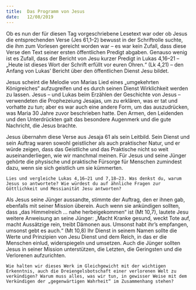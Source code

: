 ```yaml
---
title:  Das Programm von Jesus
date:   12/08/2019
---
```


Ob es nun der für diesen Tag vorgeschriebene Lesetext war oder ob Jesus die entsprechenden Verse (Jes 61,1–2) bewusst in der Schriftrolle suchte, die ihm zum Vorlesen gereicht worden war – es war kein Zufall, dass diese Verse den Text seiner ersten öffentlichen Predigt abgaben. Genauso wenig ist es Zufall, dass der Bericht von Jesu kurzer Predigt in Lukas 4,16–21 – „Heute ist dieses Wort der Schrift erfüllt vor euren Ohren.“ (Lk 4,21) – den Anfang von Lukas’ Bericht über den öffentlichen Dienst Jesu bildet.

Jesus scheint die Melodie von Marias Lied eines „umgekehrten Königreiches“ aufzugreifen und es durch seinen Dienst Wirklichkeit werden zu lassen. Jesus – und Lukas beim Erzählen der Geschichte von Jesus – verwendeten die Prophezeiung Jesajas, um zu erklären, was er tat und vorhatte zu tun; aber es war auch eine andere Form, um das auszudrücken, was Maria 30 Jahre zuvor beschrieben hatte. Den Armen, den Leidenden und den Unterdrückten galt das besondere Augenmerk und die gute Nachricht, die Jesus brachte.

Jesus übernahm diese Verse aus Jesaja 61 als sein Leitbild. Sein Dienst und sein Auftrag waren sowohl geistlicher als auch praktischer Natur, und er würde zeigen, dass das Geistliche und das Praktische nicht so weit auseinanderliegen, wie wir manchmal meinen. Für Jesus und seine Jünger gehörte die physische und praktische Fürsorge für Menschen zumindest dazu, wenn sie sich geistlich um sie kümmerten.

`Lies und vergleiche Lukas 4,16–21 und 7,18–23. Was denkst du, warum Jesus so antwortete? Wie würdest du auf ähnliche Fragen zur Göttlichkeit und Messianität Jesu antworten?`

Als Jesus seine Jünger aussandte, stimmte der Auftrag, den er ihnen gab, ebenfalls mit seiner Mission überein. Auch wenn sie ankündigen sollten, dass „das Himmelreich ... nahe herbeigekommen“ ist (Mt 10,7), lautete Jesu weitere Anweisung an seine Jünger: „Macht Kranke gesund, weckt Tote auf, macht Aussätzige rein, treibt Dämonen aus. Umsonst habt ihr’s empfangen, umsonst gebt es auch.“ (Mt 10,8) Ihr Dienst in seinem Namen sollte die Werte und Prinzipien von Jesu Dienst und dem Reich, in das er die Menschen einlud, widerspiegeln und umsetzen. Auch die Jünger sollten Jesus in seiner Mission unterstützen, die Letzten, die Geringsten und die Verlorenen aufzurichten.

`Wie halten wir dieses Werk im Gleichgewicht mit der wichtigen Erkenntnis, auch die Dreiengelsbotschaft einer verlorenen Welt zu verkündigen? Warum muss alles, was wir tun, in gewisser Weise mit dem Verkündigen der „gegenwärtigen Wahrheit“ im Zusammenhang stehen?`
